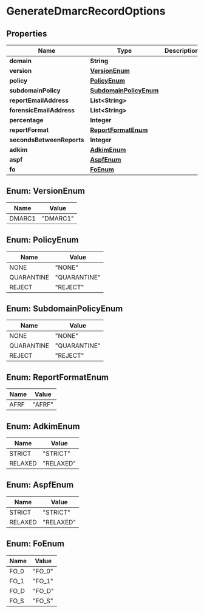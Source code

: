

# GenerateDmarcRecordOptions


## Properties

| Name | Type | Description | Notes |
|------------ | ------------- | ------------- | -------------|
|**domain** | **String** |  |  |
|**version** | [**VersionEnum**](#VersionEnum) |  |  |
|**policy** | [**PolicyEnum**](#PolicyEnum) |  |  |
|**subdomainPolicy** | [**SubdomainPolicyEnum**](#SubdomainPolicyEnum) |  |  [optional] |
|**reportEmailAddress** | **List&lt;String&gt;** |  |  [optional] |
|**forensicEmailAddress** | **List&lt;String&gt;** |  |  [optional] |
|**percentage** | **Integer** |  |  [optional] |
|**reportFormat** | [**ReportFormatEnum**](#ReportFormatEnum) |  |  [optional] |
|**secondsBetweenReports** | **Integer** |  |  [optional] |
|**adkim** | [**AdkimEnum**](#AdkimEnum) |  |  [optional] |
|**aspf** | [**AspfEnum**](#AspfEnum) |  |  [optional] |
|**fo** | [**FoEnum**](#FoEnum) |  |  [optional] |



## Enum: VersionEnum

| Name | Value |
|---- | -----|
| DMARC1 | &quot;DMARC1&quot; |



## Enum: PolicyEnum

| Name | Value |
|---- | -----|
| NONE | &quot;NONE&quot; |
| QUARANTINE | &quot;QUARANTINE&quot; |
| REJECT | &quot;REJECT&quot; |



## Enum: SubdomainPolicyEnum

| Name | Value |
|---- | -----|
| NONE | &quot;NONE&quot; |
| QUARANTINE | &quot;QUARANTINE&quot; |
| REJECT | &quot;REJECT&quot; |



## Enum: ReportFormatEnum

| Name | Value |
|---- | -----|
| AFRF | &quot;AFRF&quot; |



## Enum: AdkimEnum

| Name | Value |
|---- | -----|
| STRICT | &quot;STRICT&quot; |
| RELAXED | &quot;RELAXED&quot; |



## Enum: AspfEnum

| Name | Value |
|---- | -----|
| STRICT | &quot;STRICT&quot; |
| RELAXED | &quot;RELAXED&quot; |



## Enum: FoEnum

| Name | Value |
|---- | -----|
| FO_0 | &quot;FO_0&quot; |
| FO_1 | &quot;FO_1&quot; |
| FO_D | &quot;FO_D&quot; |
| FO_S | &quot;FO_S&quot; |



